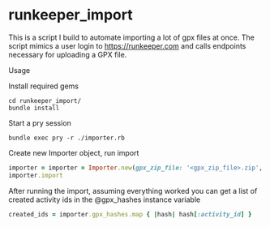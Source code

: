 # runkeeper_import

This is a script I build to automate importing a lot of gpx files at once. 
The script mimics a user login to https://runkeeper.com and calls endpoints
necessary for uploading a GPX file.

Usage

Install required gems
```
cd runkeeper_import/
bundle install
```

Start a pry session
```
bundle exec pry -r ./importer.rb
```

Create new Importer object, run import
```ruby
importer = importer = Importer.new(gpx_zip_file: '<gpx_zip_file>.zip', username: '<username>', password: '<password>')
importer.import
```

After running the import, assuming everything worked you can get a list of 
created activity ids in the @gpx_hashes instance variable
```ruby
created_ids = importer.gpx_hashes.map { |hash| hash[:activity_id] }
```

